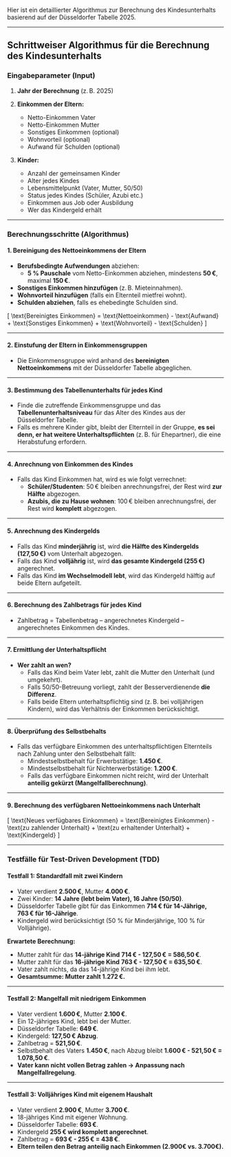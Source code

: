 Hier ist ein detaillierter Algorithmus zur Berechnung des Kindesunterhalts basierend auf der Düsseldorfer Tabelle 2025. 

---

## **Schrittweiser Algorithmus für die Berechnung des Kindesunterhalts**

### **Eingabeparameter (Input)**
1. **Jahr der Berechnung** (z. B. 2025)
2. **Einkommen der Eltern:**
   - Netto-Einkommen Vater
   - Netto-Einkommen Mutter
   - Sonstiges Einkommen (optional)
   - Wohnvorteil (optional)
   - Aufwand für Schulden (optional)

3. **Kinder:**
   - Anzahl der gemeinsamen Kinder
   - Alter jedes Kindes
   - Lebensmittelpunkt (Vater, Mutter, 50/50)
   - Status jedes Kindes (Schüler, Azubi etc.)
   - Einkommen aus Job oder Ausbildung
   - Wer das Kindergeld erhält

---

### **Berechnungsschritte (Algorithmus)**

#### **1. Bereinigung des Nettoeinkommens der Eltern**
- **Berufsbedingte Aufwendungen** abziehen:
  - **5 % Pauschale** vom Netto-Einkommen abziehen, mindestens **50 €**, maximal **150 €**.
- **Sonstiges Einkommen hinzufügen** (z. B. Mieteinnahmen).
- **Wohnvorteil hinzufügen** (falls ein Elternteil mietfrei wohnt).
- **Schulden abziehen**, falls es ehebedingte Schulden sind.

\[ \text{Bereinigtes Einkommen} = \text{Nettoeinkommen} - \text{Aufwand} + \text{Sonstiges Einkommen} + \text{Wohnvorteil} - \text{Schulden} \]

---

#### **2. Einstufung der Eltern in Einkommensgruppen**
- Die Einkommensgruppe wird anhand des **bereinigten Nettoeinkommens** mit der Düsseldorfer Tabelle abgeglichen.

---

#### **3. Bestimmung des Tabellenunterhalts für jedes Kind**
- Finde die zutreffende Einkommensgruppe und das **Tabellenunterhaltsniveau** für das Alter des Kindes aus der Düsseldorfer Tabelle.
- Falls es mehrere Kinder gibt, bleibt der Elternteil in der Gruppe, **es sei denn, er hat weitere Unterhaltspflichten** (z. B. für Ehepartner), die eine Herabstufung erfordern.

---

#### **4. Anrechnung von Einkommen des Kindes**
- Falls das Kind Einkommen hat, wird es wie folgt verrechnet:
  - **Schüler/Studenten**: 50 € bleiben anrechnungsfrei, der Rest wird **zur Hälfte** abgezogen.
  - **Azubis, die zu Hause wohnen**: 100 € bleiben anrechnungsfrei, der Rest wird **komplett** abgezogen.

---

#### **5. Anrechnung des Kindergelds**
- Falls das Kind **minderjährig** ist, wird **die Hälfte des Kindergelds (127,50 €)** vom Unterhalt abgezogen.
- Falls das Kind **volljährig** ist, wird **das gesamte Kindergeld (255 €)** angerechnet.
- Falls das Kind **im Wechselmodell lebt**, wird das Kindergeld hälftig auf beide Eltern aufgeteilt.

---

#### **6. Berechnung des Zahlbetrags für jedes Kind**
- Zahlbetrag = Tabellenbetrag – angerechnetes Kindergeld – angerechnetes Einkommen des Kindes.

---

#### **7. Ermittlung der Unterhaltspflicht**
- **Wer zahlt an wen?**
  - Falls das Kind beim Vater lebt, zahlt die Mutter den Unterhalt (und umgekehrt).
  - Falls 50/50-Betreuung vorliegt, zahlt der Besserverdienende **die Differenz**.
  - Falls beide Eltern unterhaltspflichtig sind (z. B. bei volljährigen Kindern), wird das Verhältnis der Einkommen berücksichtigt.

---

#### **8. Überprüfung des Selbstbehalts**
- Falls das verfügbare Einkommen des unterhaltspflichtigen Elternteils nach Zahlung unter den Selbstbehalt fällt:
  - Mindestselbstbehalt für Erwerbstätige: **1.450 €**.
  - Mindestselbstbehalt für Nichterwerbstätige: **1.200 €**.
  - Falls das verfügbare Einkommen nicht reicht, wird der Unterhalt **anteilig gekürzt (Mangelfallberechnung)**.

---

#### **9. Berechnung des verfügbaren Nettoeinkommens nach Unterhalt**
\[ \text{Neues verfügbares Einkommen} = \text{Bereinigtes Einkommen} - \text{zu zahlender Unterhalt} + \text{zu erhaltender Unterhalt} + \text{Kindergeld} \]

---

### **Testfälle für Test-Driven Development (TDD)**
#### **Testfall 1: Standardfall mit zwei Kindern**
- Vater verdient **2.500 €**, Mutter **4.000 €**.
- Zwei Kinder: **14 Jahre (lebt beim Vater), 16 Jahre (50/50)**.
- Düsseldorfer Tabelle gibt für das Einkommen **714 € für 14-Jährige, 763 € für 16-Jährige**.
- Kindergeld wird berücksichtigt (50 % für Minderjährige, 100 % für Volljährige).

**Erwartete Berechnung:**
- Mutter zahlt für das **14-jährige Kind** **714 € - 127,50 € = 586,50 €**.
- Mutter zahlt für das **16-jährige Kind** **763 € - 127,50 € = 635,50 €**.
- Vater zahlt nichts, da das 14-jährige Kind bei ihm lebt.
- **Gesamtsumme: Mutter zahlt 1.272 €.**

---

#### **Testfall 2: Mangelfall mit niedrigem Einkommen**
- Vater verdient **1.600 €**, Mutter **2.100 €**.
- Ein 12-jähriges Kind, lebt bei der Mutter.
- Düsseldorfer Tabelle: **649 €**.
- Kindergeld: **127,50 € Abzug**.
- Zahlbetrag = **521,50 €**.
- Selbstbehalt des Vaters **1.450 €**, nach Abzug bleibt **1.600 € - 521,50 € = 1.078,50 €**.
- **Vater kann nicht vollen Betrag zahlen → Anpassung nach Mangelfallregelung**.

---

#### **Testfall 3: Volljähriges Kind mit eigenem Haushalt**
- Vater verdient **2.900 €**, Mutter **3.700 €**.
- 18-jähriges Kind mit eigener Wohnung.
- Düsseldorfer Tabelle: **693 €**.
- Kindergeld **255 € wird komplett angerechnet**.
- Zahlbetrag = **693 € - 255 € = 438 €**.
- **Eltern teilen den Betrag anteilig nach Einkommen (2.900€ vs. 3.700€).**
